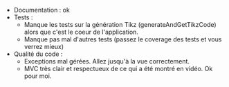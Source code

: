 - Documentation : ok
- Tests : 
    - Manque les tests sur la génération Tikz (generateAndGetTikzCode) alors que c'est le coeur de l'application.
    - Manque pas mal d'autres tests (passez le coverage des tests et vous verrez mieux)
- Qualité du code :
    - Exceptions mal gérées. Allez jusqu'à la vue correctement.
    - MVC très clair et respectueux de ce qui a été montré en vidéo. Ok pour moi. 
    